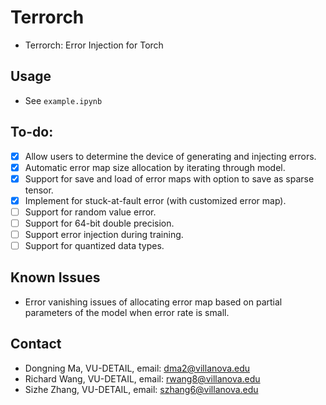 # Terrorch
- Terrorch: Error Injection for Torch
## Usage
- See `example.ipynb`
## To-do:
- [X] Allow users to determine the device of generating and injecting errors.
- [X] Automatic error map size allocation by iterating through model.
- [X] Support for save and load of error maps with option to save as sparse tensor.
- [X] Implement for stuck-at-fault error (with customized error map).
- [ ] Support for random value error.
- [ ] Support for 64-bit double precision.
- [ ] Support error injection during training.
- [ ] Support for quantized data types.
## Known Issues
- Error vanishing issues of allocating error map based on partial parameters of the model when error rate is small. 
## Contact
- Dongning Ma, VU-DETAIL, email: dma2@villanova.edu 
- Richard Wang, VU-DETAIL, email: rwang8@villanova.edu 
- Sizhe Zhang, VU-DETAIL, email: szhang6@villanova.edu 

